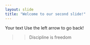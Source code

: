 ```yaml
---
layout: slide
title: "Welcome to our second slide!"
---
```

Your text
Use the left arrow to go back!

> > Discipline is freedom
